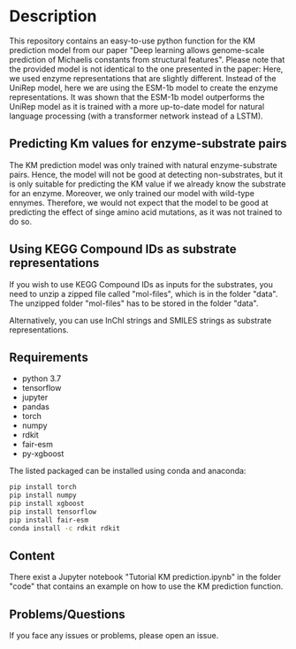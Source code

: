 # Description
This repository contains an easy-to-use python function for the KM prediction model from our paper "Deep learning allows genome-scale prediction of Michaelis constants from structural features". 
Please note that the provided model is not identical to the one presented in the paper: Here, we used enzyme representations that are slightly different. Instead of the UniRep model, here we are using the
ESM-1b model to create the enzyme representations. It was shown that the ESM-1b model outperforms the UniRep model as it is trained with a more up-to-date model for natural language processing (with a transformer network instead of a LSTM).

## Predicting Km values for enzyme-substrate pairs
The KM prediction model was only trained with natural enzyme-substrate pairs. Hence, the model will not be good at detecting non-substrates,
but it is only suitable for predicting the KM value if we already know the substrate for an enzyme. Moreover, we only trained our model with 
wild-type ennymes. Therefore, we would not expect that the model to be good at predicting the effect of singe amino acid mutations, as it was
not trained to do so.

## Using KEGG Compound IDs as substrate representations
If you wish to use KEGG Compound IDs as inputs for the substrates, you need to unzip a zipped file called "mol-files", which is in the folder "data". The unzipped folder "mol-files" has to be stored in the folder "data".

Alternatively, you can use InChI strings and SMILES strings as substrate representations.

## Requirements

- python 3.7
- tensorflow
- jupyter
- pandas
- torch
- numpy
- rdkit
- fair-esm
- py-xgboost

The listed packaged can be installed using conda and anaconda:

```bash
pip install torch
pip install numpy
pip install xgboost
pip install tensorflow
pip install fair-esm
conda install -c rdkit rdkit
```

## Content

There exist a Jupyter notebook "Tutorial KM prediction.ipynb" in the folder "code" that contains an example on how to use the KM prediction function.

## Problems/Questions
If you face any issues or problems, please open an issue.

